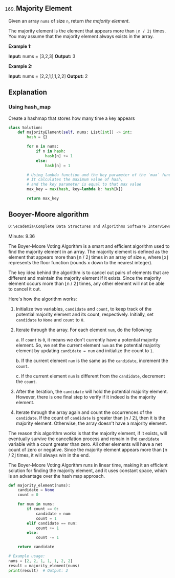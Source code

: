 169. ## Majority Element

Given an array `nums` of size `n`, return *the majority element*.

The majority element is the element that appears more than `⌊n / 2⌋` times. You may assume that the majority element always exists in the array.

**Example 1:**

**Input:** nums = [3,2,3]
**Output:** 3

**Example 2:**

**Input:** nums = [2,2,1,1,1,2,2]
**Output:** 2

## Explanation

### Using hash_map

Create a hashmap that stores how many time a key appears

```python
class Solution:
    def majorityElement(self, nums: List[int]) -> int:
        hash = {}

        for n in nums:
            if n in hash:
                hash[n] += 1
            else:
                hash[n] = 1

        # Using lambda function and the key parameter of the `max` function
        # It calculates the maximum value of hash, 
        # and the key parameter is equal to that max value
        max_key = max(hash, key=lambda k: hash[k])

        return max_key
```

## Booyer-Moore algorithm

```cmd
D:\ecademia\Complete Data Structures and Algorithms Software Interviews\3 - Lists & Arrays\19 - Boyer Moore.mp4
```

Minute: 9.36

The Boyer-Moore Voting Algorithm is a smart and efficient algorithm used to find the majority element in an array. The majority element is defined as the element that appears more than ⌊n / 2⌋ times in an array of size `n`, where ⌊x⌋ represents the floor function (rounds x down to the nearest integer).

The key idea behind the algorithm is to cancel out pairs of elements that are different and maintain the majority element if it exists. Since the majority element occurs more than ⌊n / 2⌋ times, any other element will not be able to cancel it out.

Here's how the algorithm works:

1. Initialize two variables, `candidate` and `count`, to keep track of the potential majority element and its count, respectively. Initially, set `candidate` to `None` and `count` to `0`.

2. Iterate through the array. For each element `num`, do the following:
   
   a. If `count` is `0`, it means we don't currently have a potential majority element. So, we set the current element `num` as the potential majority element by updating `candidate = num` and initialize the count to `1`.
   
   b. If the current element `num` is the same as the `candidate`, increment the `count`.
   
   c. If the current element `num` is different from the `candidate`, decrement the `count`.

3. After the iteration, the `candidate` will hold the potential majority element. However, there is one final step to verify if it indeed is the majority element.

4. Iterate through the array again and count the occurrences of the `candidate`. If the count of `candidate` is greater than ⌊n / 2⌋, then it is the majority element. Otherwise, the array doesn't have a majority element.

The reason this algorithm works is that the majority element, if it exists, will eventually survive the cancellation process and remain in the `candidate` variable with a count greater than zero. All other elements will have a net count of zero or negative. Since the majority element appears more than ⌊n / 2⌋ times, it will always win in the end.

The Boyer-Moore Voting Algorithm runs in linear time, making it an efficient solution for finding the majority element, and it uses constant space, which is an advantage over the hash map approach.

```python
def majority_element(nums):
    candidate = None
    count = 0

    for num in nums:
        if count == 0:
            candidate = num
            count = 1
        elif candidate == num:
            count += 1
        else:
            count -= 1

    return candidate

# Example usage:
nums = [2, 2, 1, 1, 1, 2, 2]
result = majority_element(nums)
print(result)  # Output: 2

```


